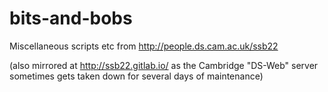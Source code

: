 # bits-and-bobs
Miscellaneous scripts etc from http://people.ds.cam.ac.uk/ssb22

(also mirrored at http://ssb22.gitlab.io/ as the Cambridge "DS-Web" server sometimes gets taken down for several days of maintenance)
